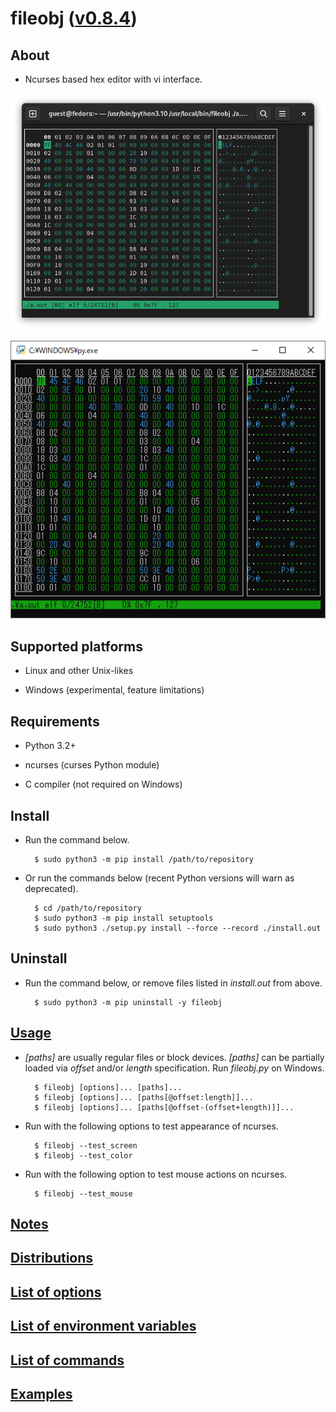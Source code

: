 # fileobj ([v0.8.4](https://github.com/kusumi/fileobj/releases/tag/v0.8.4))

## About

+ Ncurses based hex editor with vi interface.

![fileobj-linux](https://raw.githubusercontent.com/kusumi/__misc/master/fileobj/v0.8.0/linux.png)

![fileobj-windows](https://raw.githubusercontent.com/kusumi/__misc/master/fileobj/v0.8.0/windows.png)

## Supported platforms

+ Linux and other Unix-likes

+ Windows (experimental, feature limitations)

## Requirements

+ Python 3.2+

+ ncurses (curses Python module)

+ C compiler (not required on Windows)

## Install

+ Run the command below.

        $ sudo python3 -m pip install /path/to/repository

+ Or run the commands below (recent Python versions will warn as deprecated).

        $ cd /path/to/repository
        $ sudo python3 -m pip install setuptools
        $ sudo python3 ./setup.py install --force --record ./install.out

## Uninstall

+ Run the command below, or remove files listed in *install.out* from above.

        $ sudo python3 -m pip uninstall -y fileobj

## [Usage](doc/fileobj.1.txt)

+ *[paths]* are usually regular files or block devices. *[paths]* can be partially loaded via *offset* and/or *length* specification. Run *fileobj.py* on Windows.

        $ fileobj [options]... [paths]...
        $ fileobj [options]... [paths[@offset:length]]...
        $ fileobj [options]... [paths[@offset-(offset+length)]]...

+ Run with the following options to test appearance of ncurses.

        $ fileobj --test_screen
        $ fileobj --test_color

+ Run with the following option to test mouse actions on ncurses.

        $ fileobj --test_mouse

## [Notes](doc/README.notes.md)

## [Distributions](doc/README.distributions.md)

## [List of options](doc/README.list_of_options.md)

## [List of environment variables](doc/README.list_of_environment_variables.md)

## [List of commands](doc/README.list_of_commands.md)

## [Examples](doc/README.examples.md)
